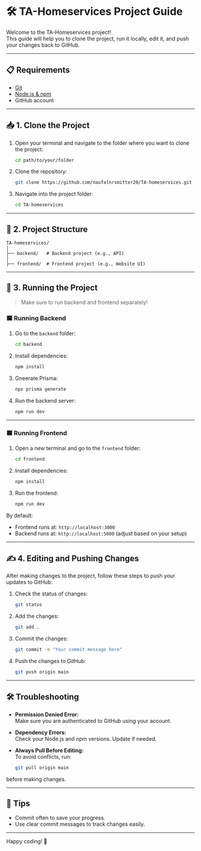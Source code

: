 
# 🛠️ TA-Homeservices Project Guide

Welcome to the TA-Homeservices project!  
This guide will help you to clone the project, run it locally, edit it, and push your changes back to GitHub.

---

## 📋 Requirements

- [Git](https://git-scm.com/)
- [Node.js & npm](https://nodejs.org/)
- GitHub account

---

## 📥 1. Clone the Project

1. Open your terminal and navigate to the folder where you want to clone the project:

    ```bash
    cd path/to/your/folder
    ```

2. Clone the repository:

    ```bash
    git clone https://github.com/naufalnrsmitter20/TA-homeservices.git
    ```

3. Navigate into the project folder:

    ```bash
    cd TA-homeservices
    ```

---

## 📂 2. Project Structure

```
TA-homeservices/
│
├── backend/   # Backend project (e.g., API)
│
├── frontend/  # Frontend project (e.g., Website UI)
```

---

## 🚀 3. Running the Project

> Make sure to run backend and frontend separately!

### 🟦 Running Backend

1. Go to the `backend` folder:

    ```bash
    cd backend
    ```

2. Install dependencies:

    ```bash
    npm install
    ```
    
3. Gneerate Prisma:

    ```bash
    npx prisma generate
    ```

4. Run the backend server:

    ```bash
    npm run dev
    ```

---

### 🟪 Running Frontend

1. Open a new terminal and go to the `frontend` folder:

    ```bash
    cd frontend
    ```

2. Install dependencies:

    ```bash
    npm install
    ```

3. Run the frontend:

    ```bash
    npm run dev
    ```

By default:
- Frontend runs at: `http://localhost:3000`
- Backend runs at: `http://localhost:5000` (adjust based on your setup)

---

## ✍️ 4. Editing and Pushing Changes

After making changes to the project, follow these steps to push your updates to GitHub:

1. Check the status of changes:

    ```bash
    git status
    ```

2. Add the changes:

    ```bash
    git add .
    ```

3. Commit the changes:

    ```bash
    git commit -m "Your commit message here"
    ```

4. Push the changes to GitHub:

    ```bash
    git push origin main
    ```

---

## 🛠️ Troubleshooting

- **Permission Denied Error:**  
  Make sure you are authenticated to GitHub using your account.

- **Dependency Errors:**  
  Check your Node.js and npm versions. Update if needed.

- **Always Pull Before Editing:**  
  To avoid conflicts, run:

    ```bash
    git pull origin main
    ```

before making changes.

---

## 📣 Tips

- Commit often to save your progress.
- Use clear commit messages to track changes easily.

---

Happy coding! 🚀

